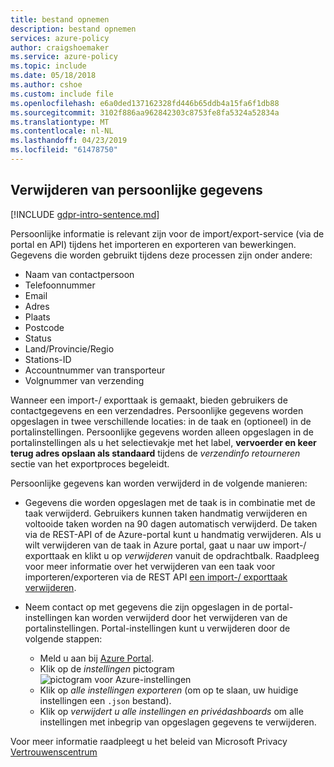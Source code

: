 ```yaml
---
title: bestand opnemen
description: bestand opnemen
services: azure-policy
author: craigshoemaker
ms.service: azure-policy
ms.topic: include
ms.date: 05/18/2018
ms.author: cshoe
ms.custom: include file
ms.openlocfilehash: e6a0ded137162328fd446b65ddb4a15fa6f1db88
ms.sourcegitcommit: 3102f886aa962842303c8753fe8fa5324a52834a
ms.translationtype: MT
ms.contentlocale: nl-NL
ms.lasthandoff: 04/23/2019
ms.locfileid: "61478750"
---
```

## <a name="deleting-personal-information"></a>Verwijderen van persoonlijke gegevens

[!INCLUDE [gdpr-intro-sentence.md](gdpr-intro-sentence.md)]

Persoonlijke informatie is relevant zijn voor de import/export-service (via de portal en API) tijdens het importeren en exporteren van bewerkingen. Gegevens die worden gebruikt tijdens deze processen zijn onder andere:

- Naam van contactpersoon
- Telefoonnummer
- Email
- Adres
- Plaats
- Postcode
- Status
- Land/Provincie/Regio
- Stations-ID
- Accountnummer van transporteur
- Volgnummer van verzending

Wanneer een import-/ exporttaak is gemaakt, bieden gebruikers de contactgegevens en een verzendadres. Persoonlijke gegevens worden opgeslagen in twee verschillende locaties: in de taak en (optioneel) in de portalinstellingen. Persoonlijke gegevens worden alleen opgeslagen in de portalinstellingen als u het selectievakje met het label, **vervoerder en keer terug adres opslaan als standaard** tijdens de *verzendinfo retourneren* sectie van het exportproces begeleidt.

Persoonlijke gegevens kan worden verwijderd in de volgende manieren:

- Gegevens die worden opgeslagen met de taak is in combinatie met de taak verwijderd. Gebruikers kunnen taken handmatig verwijderen en voltooide taken worden na 90 dagen automatisch verwijderd. De taken via de REST-API of de Azure-portal kunt u handmatig verwijderen. Als u wilt verwijderen van de taak in Azure portal, gaat u naar uw import-/ exporttaak en klikt u op *verwijderen* vanuit de opdrachtbalk. Raadpleeg voor meer informatie over het verwijderen van een taak voor importeren/exporteren via de REST API [een import-/ exporttaak verwijderen](../articles/storage/common/storage-import-export-cancelling-and-deleting-jobs.md).

- Neem contact op met gegevens die zijn opgeslagen in de portal-instellingen kan worden verwijderd door het verwijderen van de portalinstellingen. Portal-instellingen kunt u verwijderen door de volgende stappen:
  - Meld u aan bij [Azure Portal](https://portal.azure.com).
  - Klik op de *instellingen* pictogram ![pictogram voor Azure-instellingen](media/storage-import-export-delete-personal-info/azure-settings-icon.png)
  - Klik op *alle instellingen exporteren* (om op te slaan, uw huidige instellingen een `.json` bestand).
  - Klik op *verwijdert u alle instellingen en privédashboards* om alle instellingen met inbegrip van opgeslagen gegevens te verwijderen.

Voor meer informatie raadpleegt u het beleid van Microsoft Privacy [Vertrouwenscentrum](https://www.microsoft.com/trustcenter)